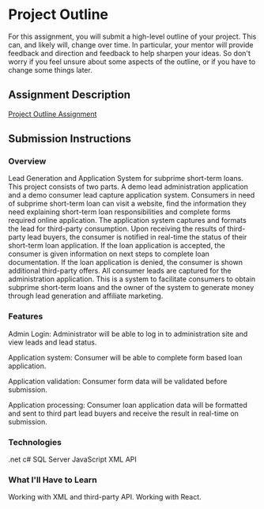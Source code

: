 # Project Outline
For this assignment, you will submit a high-level outline of your project. This can, and likely will, change over time. In particular, your mentor will provide feedback and direction and feedback to help sharpen your ideas. So don't worry if you feel unsure about some aspects of the outline, or if you have to change some things later.

## Assignment Description
[Project Outline Assignment](https://education.launchcode.org/liftoff/assignments/project-outline/)

## Submission Instructions

### Overview
Lead Generation and Application System for subprime short-term loans. This project consists of two parts. A demo lead administration application and a demo consumer lead capture application system. Consumers in need of subprime short-term loan can visit a website, find the information they need explaining short-term loan responsibilities and complete forms required online application. The application system captures and formats the lead for third-party consumption. Upon receiving the results of third-party lead buyers, the consumer is notified in real-time the status of their short-term loan application. If the loan application is accepted, the consumer is given information on next steps to complete loan documentation. If the loan application is denied, the consumer is shown additional third-party offers. All consumer leads are captured for the administration application. This is a system to facilitate consumers to obtain subprime short-term loans and the owner of the system to generate money through lead generation and affiliate marketing.

### Features
Admin Login: Administrator will be able to log in to administration site and view leads and lead status.

Application system: Consumer will be able to complete form based loan application.

Application validation: Consumer form data will be validated before submission.

Application processing: Consumer loan application data will be formatted and sent to third part lead buyers and receive the result in real-time on submission.

### Technologies
.net c#
SQL Server
JavaScript
XML
API

### What I'll Have to Learn
Working with XML and third-party API.
Working with React.

